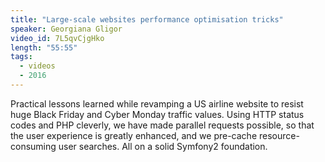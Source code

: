 ```yaml
---
title: "Large-scale websites performance optimisation tricks"
speaker: Georgiana Gligor
video_id: 7L5qvCjgHko
length: "55:55"
tags:
  - videos
  - 2016
---
```


Practical lessons learned while revamping a US airline website to resist huge Black Friday and Cyber Monday traffic values. Using HTTP status codes and PHP cleverly, we have made parallel requests possible, so that the user experience is greatly enhanced, and we pre-cache resource-consuming user searches. All on a solid Symfony2 foundation.
